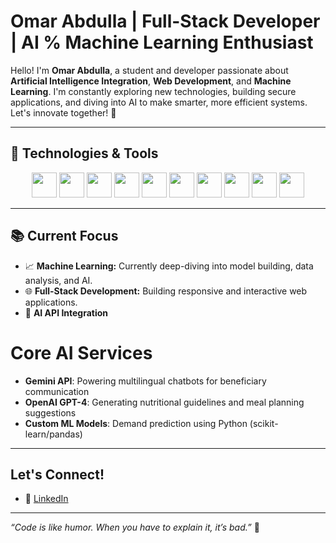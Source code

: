 #  Omar Abdulla | Full-Stack Developer | AI % Machine Learning Enthusiast

Hello! I'm **Omar Abdulla**, a student and developer passionate about **Artificial Intelligence Integration**, **Web Development**, and **Machine Learning**. I'm constantly exploring new technologies, building secure applications, and diving into AI to make smarter, more efficient systems. Let's innovate together! 🤖

---

## 🔧 Technologies & Tools

<p align="center">
  <img src="https://cdn.jsdelivr.net/gh/devicons/devicon/icons/typescript/typescript-original.svg" width="40" height="40"/> 
  <img src="https://cdn.jsdelivr.net/gh/devicons/devicon/icons/javascript/javascript-original.svg" width="40" height="40"/> 
  <img src="https://cdn.jsdelivr.net/gh/devicons/devicon/icons/python/python-original.svg" width="40" height="40"/> 
  <img src="https://cdn.jsdelivr.net/gh/devicons/devicon/icons/react/react-original.svg" width="40" height="40"/> 
  <img src="https://cdn.jsdelivr.net/gh/devicons/devicon/icons/nextjs/nextjs-original.svg" width="40" height="40"/> 
  <img src="https://cdn.jsdelivr.net/gh/devicons/devicon/icons/html5/html5-original.svg" width="40" height="40"/> 
  <img src="https://cdn.jsdelivr.net/gh/devicons/devicon/icons/css3/css3-original.svg" width="40" height="40"/> 
  <img src="https://cdn.jsdelivr.net/gh/devicons/devicon/icons/git/git-original.svg" width="40" height="40"/> 
  <img src="https://cdn.jsdelivr.net/gh/devicons/devicon/icons/supabase/supabase-original.svg" width="40" height="40"/> 
  <img src="https://cdn.jsdelivr.net/gh/devicons/devicon/icons/vscode/vscode-original.svg" width="40" height="40"/> 
  <p/>

---

## 📚 Current Focus

- 📈 **Machine Learning:** Currently deep-diving into model building, data analysis, and AI.
- 🌐 **Full-Stack Development:** Building responsive and interactive web applications.
-  🤖 **AI API Integration**
# **Core AI Services**
- **Gemini API**: Powering multilingual chatbots for beneficiary communication
- **OpenAI GPT-4**: Generating nutritional guidelines and meal planning suggestions
- **Custom ML Models**: Demand prediction using Python (scikit-learn/pandas)

---

##  Let's Connect!

- 💼 [LinkedIn](https://www.linkedin.com/in/omer-abdalla-2b7278339/)

---

_“Code is like humor. When you have to explain it, it’s bad.”_ 🚀
